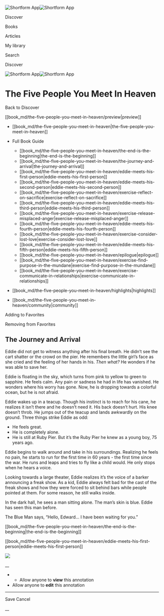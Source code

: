 ![Shortform App](/img/logo.36a2399e.svg)![Shortform App](/img/logo-dark.70c1b072.svg)

Discover

Books

Articles

My library

Search

Discover

![Shortform App](/img/logo.36a2399e.svg)![Shortform App](/img/logo-dark.70c1b072.svg)

# The Five People You Meet In Heaven

Back to Discover

[[book_md/the-five-people-you-meet-in-heaven/preview|preview]]

  * [[book_md/the-five-people-you-meet-in-heaven|the-five-people-you-meet-in-heaven]]
  * Full Book Guide

    * [[book_md/the-five-people-you-meet-in-heaven/the-end-is-the-beginning|the-end-is-the-beginning]]
    * [[book_md/the-five-people-you-meet-in-heaven/the-journey-and-arrival|the-journey-and-arrival]]
    * [[book_md/the-five-people-you-meet-in-heaven/eddie-meets-his-first-person|eddie-meets-his-first-person]]
    * [[book_md/the-five-people-you-meet-in-heaven/eddie-meets-his-second-person|eddie-meets-his-second-person]]
    * [[book_md/the-five-people-you-meet-in-heaven/exercise-reflect-on-sacrifice|exercise-reflect-on-sacrifice]]
    * [[book_md/the-five-people-you-meet-in-heaven/eddie-meets-his-third-person|eddie-meets-his-third-person]]
    * [[book_md/the-five-people-you-meet-in-heaven/exercise-release-misplaced-anger|exercise-release-misplaced-anger]]
    * [[book_md/the-five-people-you-meet-in-heaven/eddie-meets-his-fourth-person|eddie-meets-his-fourth-person]]
    * [[book_md/the-five-people-you-meet-in-heaven/exercise-consider-lost-love|exercise-consider-lost-love]]
    * [[book_md/the-five-people-you-meet-in-heaven/eddie-meets-his-fifth-person|eddie-meets-his-fifth-person]]
    * [[book_md/the-five-people-you-meet-in-heaven/epilogue|epilogue]]
    * [[book_md/the-five-people-you-meet-in-heaven/exercise-find-purpose-in-the-mundane|exercise-find-purpose-in-the-mundane]]
    * [[book_md/the-five-people-you-meet-in-heaven/exercise-communicate-in-relationships|exercise-communicate-in-relationships]]
  * [[book_md/the-five-people-you-meet-in-heaven/highlights|highlights]]
  * [[book_md/the-five-people-you-meet-in-heaven/community|community]]



Adding to Favorites 

Removing from Favorites 

## The Journey and Arrival

Eddie did not get to witness anything after his final breath. He didn’t see the cart shatter or the crowd on the pier. He remembers the little girl’s face as she cried and the feeling of her hands in his. _Then what?_ He wonders if he was able to save her.

Eddie is floating in the sky, which turns from pink to yellow to green to sapphire. He feels calm. Any pain or sadness he had in life has vanished. He wonders where his worry has gone. Now, he is dropping towards a colorful ocean, but he is not afraid.

Eddie wakes up in a teacup. Though his instinct is to reach for his cane, he realizes it isn’t there and he doesn’t need it. His back doesn’t hurt. His knee doesn’t throb. He jumps out of the teacup and lands awkwardly on the ground. Three things strike Eddie as odd:

  * He feels great.
  * He is completely alone.
  * He is still at Ruby Pier. But it’s the Ruby Pier he knew as a young boy, 75 years ago.



Eddie begins to walk around and take in his surroundings. Realizing he feels no pain, he starts to run for the first time in 60 years - the first time since the war. He runs and leaps and tries to fly like a child would. He only stops when he hears a voice.

Looking towards a large theater, Eddie realizes it’s the voice of a barker announcing a freak show. As a kid, Eddie always felt bad for the cast of the freak shows and how they were forced to sit behind bars while people pointed at them. For some reason, he still walks inside.

In the dark hall, he sees a man sitting alone. The man’s skin is blue. Eddie has seen this man before.

The Blue Man says, “Hello, Edward... I have been waiting for you.”

[[book_md/the-five-people-you-meet-in-heaven/the-end-is-the-beginning|the-end-is-the-beginning]]

[[book_md/the-five-people-you-meet-in-heaven/eddie-meets-his-first-person|eddie-meets-his-first-person]]

![](https://bat.bing.com/action/0?ti=56018282&Ver=2&mid=bd8e98e9-12d6-4003-ae75-e25db3dedfc5&sid=1711133063fa11eebdec89a8b8ae3bbc&vid=171147a063fa11eea7440fcfeb230d96&vids=0&msclkid=N&pi=0&lg=en-US&sw=800&sh=600&sc=24&nwd=1&tl=Shortform%20%7C%20Book&p=https%3A%2F%2Fwww.shortform.com%2Fapp%2Fbook%2Fthe-five-people-you-meet-in-heaven%2Fthe-journey-and-arrival&r=&lt=386&evt=pageLoad&sv=1&rn=673885)

__

  *   * Allow anyone to **view** this annotation
  * Allow anyone to **edit** this annotation



* * *

Save Cancel

__



